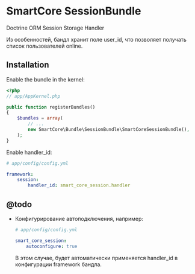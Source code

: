 SmartCore SessionBundle
=======================

Doctrine ORM Session Storage Handler

Из особенностей, бандл хранит поле user_id, что позволяет получать список пользователей online.

Installation
------------

Enable the bundle in the kernel:

``` php
<?php
// app/AppKernel.php

public function registerBundles()
{
    $bundles = array(
        // ...
        new SmartCore\Bundle\SessionBundle\SmartCoreSessionBundle(),
    );
}
```

Enable handler_id:

``` yaml    
# app/config/config.yml

framework:
    session:
        handler_id: smart_core_session.handler
```

@todo
-----

 *  Конфигурирование автоподключения, например:
 
    ``` yaml
    # app/config/config.yml
    
    smart_core_session:
        autoconfigure: true
    ```
    
    В этом случае, будет автоматически применяется handler_id в конфигурации framework бандла.
